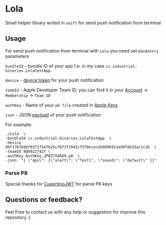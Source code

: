 # Lola

Small helper library writed in `swift` for send push notification from terminal

## Usage

For send push notification from terminal with `Lola` you need set `mandatory` parameters

`bundleId` - bundle ID of your app f.e. in my case `cz.industrial-binaries.LolaTestApp`

`device` - [device token](https://developer.apple.com/documentation/usernotifications/registering_your_app_with_apns) for your push notification

`teamId` - Apple Developer Team ID, you can find it in your [Account](https://developer.apple.com/account/) -> `Membership` -> `Team ID`

`authKey` - Name of your `p8 file` created in [Apple Keys](https://developer.apple.com/account/resources/authkeys/list)

`json` -  JSON [payload](https://developer.apple.com/library/archive/documentation/NetworkingInternet/Conceptual/RemoteNotificationsPG/CreatingtheNotificationPayload.html) of your push notification 

For example:
```
./Lola  \
-bundleId cz.industrial-binaries.LolaTestApp  \
-device d9f1767bdbf0371f5efb25c7873f1942cf570ececde9896913ed9fdb33ac1c26  \
-teamId 9Q6922742Y \
-authKey AuthKey_JP8Z7XXKD9.p8  \
-json  "{ \"aps\": {\"alert\": \"Test\", \"sound\": \"default\" }}"
```

### Parse P8
Special thanks for [CupertinoJWT](https://github.com/ethanhuang13/CupertinoJWT) for parse P8 keys

## Questions or feedback?
Feel Free to contact us with any help or suggestion for improve this repository :)
